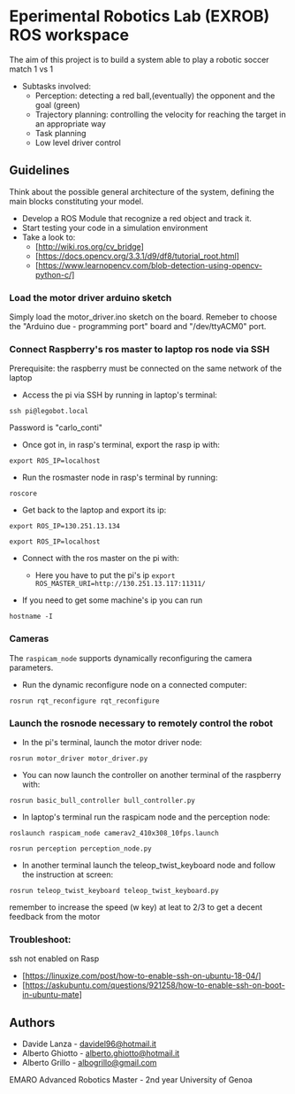 # Eperimental Robotics Lab (EXROB) ROS workspace 

The aim of this project is to build a system able to play a robotic soccer match 1 vs 1
- Subtasks involved:
   - Perception: detecting a red ball,(eventually) the opponent and the goal (green)
   - Trajectory planning: controlling the velocity for reaching the target in an appropriate way
   - Task planning
   - Low level driver control

## Guidelines

Think about the possible general architecture of the system, defining the main blocks constituting your model.
- Develop a ROS Module that recognize a red object and track it.
- Start testing your code in a simulation environment
- Take a look to:
   - [http://wiki.ros.org/cv_bridge]
   - [https://docs.opencv.org/3.3.1/d9/df8/tutorial_root.html]
   - [https://www.learnopencv.com/blob-detection-using-opencv-python-c/]


### Load the motor driver arduino sketch
Simply load the motor_driver.ino sketch on the board. Remeber to choose the "Arduino due - programming port" board and "/dev/ttyACM0" port.

### Connect Raspberry's ros master to laptop ros node via SSH 
Prerequisite: the raspberry must be connected on the same network of the laptop

- Access the pi via SSH by running in laptop's terminal:

``` ssh pi@legobot.local ```

Password is "carlo_conti"

- Once got in, in rasp's terminal, export the rasp ip with:

 ``` export ROS_IP=localhost ```

- Run the rosmaster node in rasp's terminal by running:

``` roscore ```

- Get back to the laptop and export its ip:

``` export ROS_IP=130.251.13.134 ``` 

``` export ROS_IP=localhost ``` 

- Connect with the ros master on the pi with:
 	- Here you have to put the pi's ip
``` export ROS_MASTER_URI=http://130.251.13.117:11311/ ```


- If you need to get some machine's ip you can run

``` hostname -I ```


### Cameras

The ```raspicam_node``` supports dynamically reconfiguring the camera parameters.

- Run the dynamic reconfigure node on a connected computer:

``` rosrun rqt_reconfigure rqt_reconfigure ```






### Launch the rosnode necessary to remotely control the robot


- In the pi's terminal, launch the motor driver node:

``` rosrun motor_driver motor_driver.py ```

- You can now launch the controller on another terminal of the raspberry with:

``` rosrun basic_bull_controller bull_controller.py ```

- In laptop's terminal run the raspicam node and the perception node:

``` roslaunch raspicam_node camerav2_410x308_10fps.launch ```

``` rosrun perception perception_node.py ```



- In another terminal launch the teleop_twist_keyboard node and follow the instruction at screen:

``` rosrun teleop_twist_keyboard teleop_twist_keyboard.py ```

remember to increase the speed (w key) at leat to 2/3 to get a decent feedback from the motor 






### Troubleshoot:
ssh not enabled on Rasp 
   - [https://linuxize.com/post/how-to-enable-ssh-on-ubuntu-18-04/]
   - [https://askubuntu.com/questions/921258/how-to-enable-ssh-on-boot-in-ubuntu-mate]





## Authors
* Davide Lanza       - davidel96@hotmail.it
* Alberto Ghiotto    - alberto.ghiotto@hotmail.it
* Alberto Grillo     - albogrillo@gmail.com



EMARO Advanced Robotics Master - 2nd year
University of Genoa
